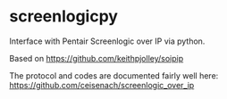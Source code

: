 # screenlogicpy
Interface with Pentair Screenlogic over IP via python.

Based on https://github.com/keithpjolley/soipip

The protocol and codes are documented fairly well here: https://github.com/ceisenach/screenlogic_over_ip

